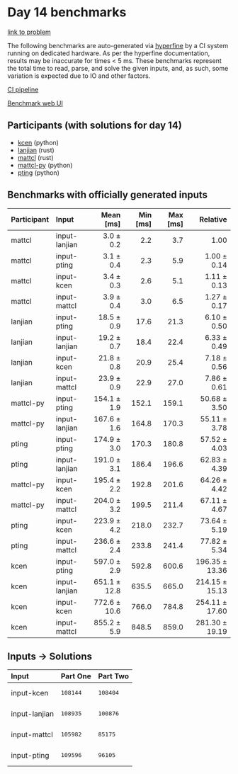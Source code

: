 # Day 14 benchmarks

[link to problem](https://adventofcode.com/2023/day/14)

The following benchmarks are auto-generated via
[hyperfine](https://github.com/sharkdp/hyperfine) by a CI system running on
dedicated hardware. As per the hyperfine documentation, results may be
inaccurate for times < 5 ms. These benchmarks represent the total time to read,
parse, and solve the given inputs, and, as such, some variation is expected due
to IO and other factors.

[CI pipeline](http://ci.papercode.net:8080/teams/main/pipelines/aoc2023)

[Benchmark web UI](https://aoc.ancalagon.black)


## Participants (with solutions for day 14)

- [kcen](https://github.com/kcen/aoc2023) (python)
- [lanjian](https://github.com/lanjian/aoc-2023) (rust)
- [mattcl](https://github.com/mattcl/aoc2023) (rust)
- [mattcl-py](https://github.com/mattcl/aoc2023-py) (python)
- [pting](https://github.com/pting/aoc2023) (python)


## Benchmarks with officially generated inputs

| Participant | Input | Mean [ms] | Min [ms] | Max [ms] | Relative |
|:---|:---|---:|---:|---:|---:|
| mattcl | input-lanjian | 3.0 ± 0.2 | 2.2 | 3.7 | 1.00 |
| mattcl | input-pting | 3.1 ± 0.4 | 2.3 | 5.9 | 1.00 ± 0.14 |
| mattcl | input-kcen | 3.4 ± 0.3 | 2.6 | 5.1 | 1.11 ± 0.13 |
| mattcl | input-mattcl | 3.9 ± 0.4 | 3.0 | 6.5 | 1.27 ± 0.17 |
| lanjian | input-pting | 18.5 ± 0.9 | 17.6 | 21.3 | 6.10 ± 0.50 |
| lanjian | input-lanjian | 19.2 ± 0.7 | 18.4 | 22.4 | 6.33 ± 0.49 |
| lanjian | input-kcen | 21.8 ± 0.8 | 20.9 | 25.4 | 7.18 ± 0.56 |
| lanjian | input-mattcl | 23.9 ± 0.9 | 22.9 | 27.0 | 7.86 ± 0.61 |
| mattcl-py | input-pting | 154.1 ± 1.9 | 152.1 | 159.1 | 50.68 ± 3.50 |
| mattcl-py | input-lanjian | 167.6 ± 1.6 | 164.8 | 170.3 | 55.11 ± 3.78 |
| pting | input-pting | 174.9 ± 3.0 | 170.3 | 180.8 | 57.52 ± 4.03 |
| pting | input-lanjian | 191.0 ± 3.1 | 186.4 | 196.6 | 62.83 ± 4.39 |
| mattcl-py | input-kcen | 195.4 ± 2.2 | 192.8 | 201.6 | 64.26 ± 4.42 |
| mattcl-py | input-mattcl | 204.0 ± 3.2 | 199.5 | 211.4 | 67.11 ± 4.67 |
| pting | input-kcen | 223.9 ± 4.2 | 218.0 | 232.7 | 73.64 ± 5.19 |
| pting | input-mattcl | 236.6 ± 2.4 | 233.8 | 241.4 | 77.82 ± 5.34 |
| kcen | input-pting | 597.0 ± 2.9 | 592.8 | 600.6 | 196.35 ± 13.36 |
| kcen | input-lanjian | 651.1 ± 12.8 | 635.5 | 665.0 | 214.15 ± 15.13 |
| kcen | input-kcen | 772.6 ± 10.6 | 766.0 | 784.8 | 254.11 ± 17.60 |
| kcen | input-mattcl | 855.2 ± 5.9 | 848.5 | 859.0 | 281.30 ± 19.19 |


## Inputs -> Solutions

| Input | Part One | Part Two |
|:---|:---|:---|
|input-kcen|<pre>108144</pre>|<pre>108404</pre>|
|input-lanjian|<pre>108935</pre>|<pre>100876</pre>|
|input-mattcl|<pre>105982</pre>|<pre>85175</pre>|
|input-pting|<pre>109596</pre>|<pre>96105</pre>|